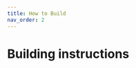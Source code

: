 ```yaml
---
title: How to Build
nav_order: 2
---
```


# Building instructions
<object data="https://braincircuitsbehaviorlab.github.io/mouse-village-web/mouse-village-instructions.pdf" width="1000" height="1000" type="application/pdf"></object>
